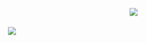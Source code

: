 <img align="right" src="https://visitor-badge.laobi.icu/badge?page_id=AM1007.AM1007" />

<h1 align="center">
    <img src="https://readme-typing-svg.herokuapp.com/?font=Ysabeau+SC&weight=600&size=24&duration=8000&pause=5000&color=48E36B&background=FFFFFF00&center=true&vCenter=true&random=false&width=435&lines=Enter+the+Realm+of+Code+Enchantment;" />
</h1>
